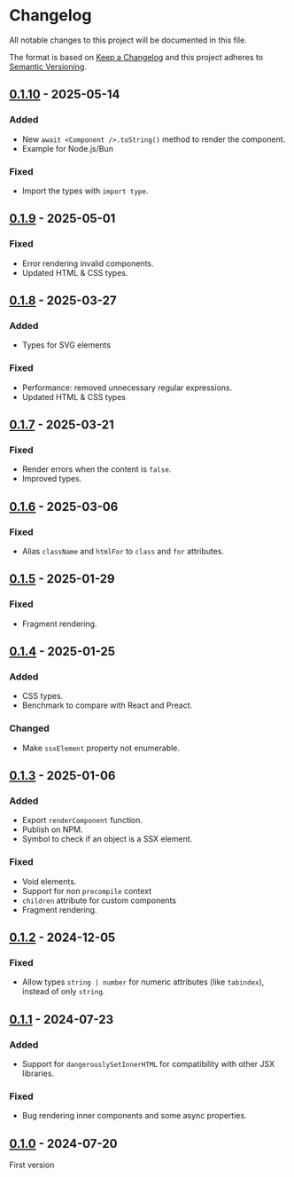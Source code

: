 # Changelog
All notable changes to this project will be documented in this file.

The format is based on [Keep a Changelog](https://keepachangelog.com/)
and this project adheres to [Semantic Versioning](https://semver.org/).

## [0.1.10] - 2025-05-14
### Added
- New `await <Component />.toString()` method to render the component.
- Example for Node.js/Bun

### Fixed
- Import the types with `import type`.

## [0.1.9] - 2025-05-01
### Fixed
- Error rendering invalid components.
- Updated HTML & CSS types.

## [0.1.8] - 2025-03-27
### Added
- Types for SVG elements

### Fixed
- Performance: removed unnecessary regular expressions.
- Updated HTML & CSS types

## [0.1.7] - 2025-03-21
### Fixed
- Render errors when the content is `false`.
- Improved types.

## [0.1.6] - 2025-03-06
### Fixed
- Alias `className` and `htmlFor` to `class` and `for` attributes.

## [0.1.5] - 2025-01-29
### Fixed
- Fragment rendering.

## [0.1.4] - 2025-01-25
### Added
- CSS types.
- Benchmark to compare with React and Preact.

### Changed
- Make `ssxElement` property not enumerable.

## [0.1.3] - 2025-01-06
### Added
- Export `renderComponent` function.
- Publish on NPM.
- Symbol to check if an object is a SSX element.

### Fixed
- Void elements.
- Support for non `precompile` context
- `children` attribute for custom components
- Fragment rendering.

## [0.1.2] - 2024-12-05
### Fixed
- Allow types `string | number` for numeric attributes (like `tabindex`), instead of only `string`.

## [0.1.1] - 2024-07-23
### Added
- Support for `dangerouslySetInnerHTML` for compatibility with other JSX libraries.

### Fixed
- Bug rendering inner components and some async properties.

## [0.1.0] - 2024-07-20
First version

[0.1.10]: https://github.com/oscarotero/ssx/compare/v0.1.9...v0.1.10
[0.1.9]: https://github.com/oscarotero/ssx/compare/v0.1.8...v0.1.9
[0.1.8]: https://github.com/oscarotero/ssx/compare/v0.1.7...v0.1.8
[0.1.7]: https://github.com/oscarotero/ssx/compare/v0.1.6...v0.1.7
[0.1.6]: https://github.com/oscarotero/ssx/compare/v0.1.5...v0.1.6
[0.1.5]: https://github.com/oscarotero/ssx/compare/v0.1.4...v0.1.5
[0.1.4]: https://github.com/oscarotero/ssx/compare/v0.1.3...v0.1.4
[0.1.3]: https://github.com/oscarotero/ssx/compare/v0.1.2...v0.1.3
[0.1.2]: https://github.com/oscarotero/ssx/compare/v0.1.1...v0.1.2
[0.1.1]: https://github.com/oscarotero/ssx/compare/v0.1.0...v0.1.1
[0.1.0]: https://github.com/oscarotero/ssx/releases/tag/v0.1.0
